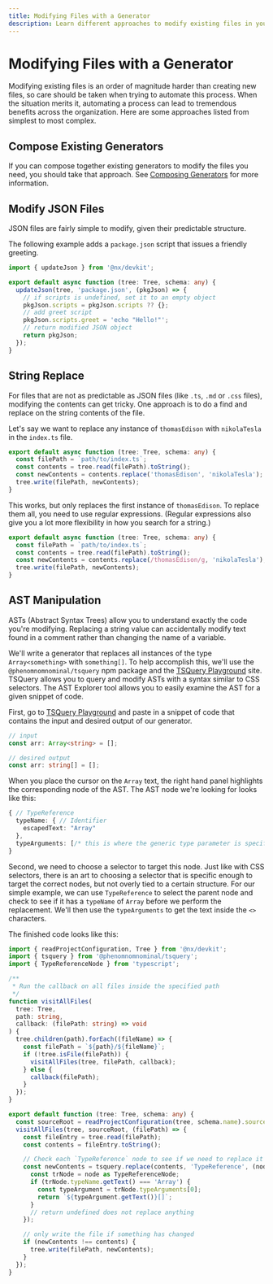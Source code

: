 ```yaml
---
title: Modifying Files with a Generator
description: Learn different approaches to modify existing files in your Nx workspace using generators, from simple JSON updates to advanced AST manipulation.
---
```


# Modifying Files with a Generator

Modifying existing files is an order of magnitude harder than creating new files, so care should be taken when trying to automate this process. When the situation merits it, automating a process can lead to tremendous benefits across the organization. Here are some approaches listed from simplest to most complex.

## Compose Existing Generators

If you can compose together existing generators to modify the files you need, you should take that approach. See [Composing Generators](/extending-nx/recipes/composing-generators) for more information.

## Modify JSON Files

JSON files are fairly simple to modify, given their predictable structure.

The following example adds a `package.json` script that issues a friendly greeting.

```typescript
import { updateJson } from '@nx/devkit';

export default async function (tree: Tree, schema: any) {
  updateJson(tree, 'package.json', (pkgJson) => {
    // if scripts is undefined, set it to an empty object
    pkgJson.scripts = pkgJson.scripts ?? {};
    // add greet script
    pkgJson.scripts.greet = 'echo "Hello!"';
    // return modified JSON object
    return pkgJson;
  });
}
```

## String Replace

For files that are not as predictable as JSON files (like `.ts`, `.md` or `.css` files), modifying the contents can get tricky. One approach is to do a find and replace on the string contents of the file.

Let's say we want to replace any instance of `thomasEdison` with `nikolaTesla` in the `index.ts` file.

```typescript
export default async function (tree: Tree, schema: any) {
  const filePath = `path/to/index.ts`;
  const contents = tree.read(filePath).toString();
  const newContents = contents.replace('thomasEdison', 'nikolaTesla');
  tree.write(filePath, newContents);
}
```

This works, but only replaces the first instance of `thomasEdison`. To replace them all, you need to use regular expressions. (Regular expressions also give you a lot more flexibility in how you search for a string.)

```typescript
export default async function (tree: Tree, schema: any) {
  const filePath = `path/to/index.ts`;
  const contents = tree.read(filePath).toString();
  const newContents = contents.replace(/thomasEdison/g, 'nikolaTesla');
  tree.write(filePath, newContents);
}
```

## AST Manipulation

ASTs (Abstract Syntax Trees) allow you to understand exactly the code you're modifying. Replacing a string value can accidentally modify text found in a comment rather than changing the name of a variable.

We'll write a generator that replaces all instances of the type `Array<something>` with `something[]`. To help accomplish this, we'll use the `@phenomnomnominal/tsquery` npm package and the [TSQuery Playground](https://tsquery-playground.firebaseapp.com/) site. TSQuery allows you to query and modify ASTs with a syntax similar to CSS selectors. The AST Explorer tool allows you to easily examine the AST for a given snippet of code.

First, go to [TSQuery Playground](https://tsquery-playground.firebaseapp.com/) and paste in a snippet of code that contains the input and desired output of our generator.

```typescript
// input
const arr: Array<string> = [];

// desired output
const arr: string[] = [];
```

When you place the cursor on the `Array` text, the right hand panel highlights the corresponding node of the AST. The AST node we're looking for looks like this:

```typescript
{ // TypeReference
  typeName: { // Identifier
    escapedText: "Array"
  },
  typeArguments: [/* this is where the generic type parameter is specified */]
}
```

Second, we need to choose a selector to target this node. Just like with CSS selectors, there is an art to choosing a selector that is specific enough to target the correct nodes, but not overly tied to a certain structure. For our simple example, we can use `TypeReference` to select the parent node and check to see if it has a `typeName` of `Array` before we perform the replacement. We'll then use the `typeArguments` to get the text inside the `<>` characters.

The finished code looks like this:

```typescript
import { readProjectConfiguration, Tree } from '@nx/devkit';
import { tsquery } from '@phenomnomnominal/tsquery';
import { TypeReferenceNode } from 'typescript';

/**
 * Run the callback on all files inside the specified path
 */
function visitAllFiles(
  tree: Tree,
  path: string,
  callback: (filePath: string) => void
) {
  tree.children(path).forEach((fileName) => {
    const filePath = `${path}/${fileName}`;
    if (!tree.isFile(filePath)) {
      visitAllFiles(tree, filePath, callback);
    } else {
      callback(filePath);
    }
  });
}

export default function (tree: Tree, schema: any) {
  const sourceRoot = readProjectConfiguration(tree, schema.name).sourceRoot;
  visitAllFiles(tree, sourceRoot, (filePath) => {
    const fileEntry = tree.read(filePath);
    const contents = fileEntry.toString();

    // Check each `TypeReference` node to see if we need to replace it
    const newContents = tsquery.replace(contents, 'TypeReference', (node) => {
      const trNode = node as TypeReferenceNode;
      if (trNode.typeName.getText() === 'Array') {
        const typeArgument = trNode.typeArguments[0];
        return `${typeArgument.getText()}[]`;
      }
      // return undefined does not replace anything
    });

    // only write the file if something has changed
    if (newContents !== contents) {
      tree.write(filePath, newContents);
    }
  });
}
```
